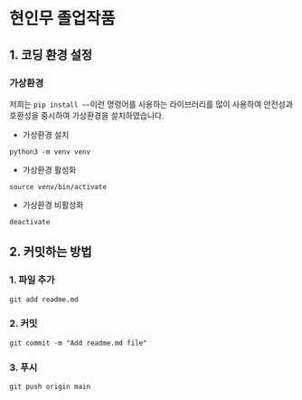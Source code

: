 # 현인무 졸업작품
## 1. 코딩 환경 설정
### 가상환경
저희는 `pip install ~~`이런 명령어를 사용하는 라이브러리를 많이 사용하여 안전성과 호환성을 중시하여 가상환경을 설치하였습니다.
- 가상환경 설치
```
python3 -m venv venv
```
- 가상환경 활성화
```
source venv/bin/activate
```
- 가상환경 비활성화
```
deactivate
```

## 2. 커밋하는 방법
### 1. 파일 추가
```
git add readme.md
```

### 2. 커밋
```
git commit -m "Add readme.md file"
```
### 3. 푸시
```
git push origin main
```
